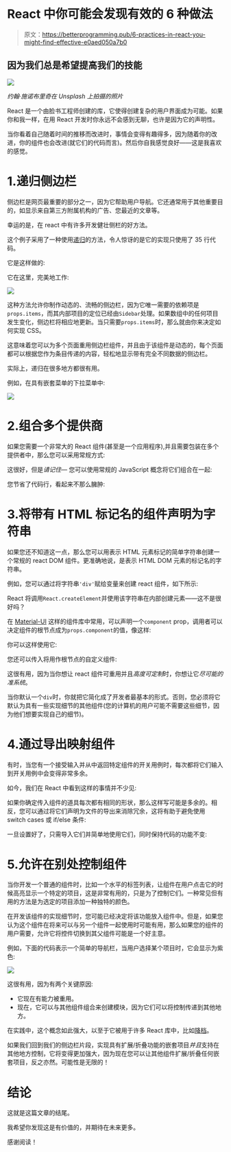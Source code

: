 # React 中你可能会发现有效的 6 种做法

> 原文：<https://betterprogramming.pub/6-practices-in-react-you-might-find-effective-e0aed050a7b0>

## 因为我们总是希望提高我们的技能

![](img/97fb5c2698fdf78c0f7d5c2469aa954b.png)

*约翰·施诺布里奇在 Unsplash 上拍摄的照片*

React 是一个由脸书工程师创建的库，它使得创建复杂的用户界面成为可能。如果你和我一样，在用 React 开发时你永远不会感到无聊，也许是因为它的声明性。

当你看着自己随着时间的推移而改进时，事情会变得有趣得多，因为随着你的改进，你的组件也会改进(就它们的代码而言)。然后你自我感觉良好——这是我喜欢的感觉。

# 1.递归侧边栏

侧边栏是网页最重要的部分之一，因为它帮助用户导航。它还通常用于其他重要目的，如显示来自第三方附属机构的广告、您最近的文章等。

幸运的是，在 react 中有许多开发健壮侧栏的好方法。

这个例子采用了一种使用[递归](https://en.wikipedia.org/wiki/Recursion_(computer_science))的方法，令人惊讶的是它的实现只使用了 35 行代码。

它是这样做的:

它在这里，完美地工作:

![](img/f811bacd5e8584f1b7ed61618812dc66.png)

这种方法允许你制作动态的、流畅的侧边栏，因为它唯一需要的依赖项是`props.items`，而其内部项目的定位已经由`Sidebar`处理。如果数组中的任何项目发生变化，侧边栏将相应地更新。当只需要`props.items`时，那么就由你来决定如何实现 CSS。

这意味着您可以为多个页面重用侧边栏组件，并且由于该组件是动态的，每个页面都可以根据您作为条目传递的内容，轻松地显示带有完全不同数据的侧边栏。

实际上，递归在很多地方都很有用。

例如，在具有嵌套菜单的下拉菜单中:

![](img/e42cb4b7d7b4c7e3fa8288a44d24343e.png)

# 2.组合多个提供商

如果您需要一个非常大的 React 组件(甚至是一个应用程序),并且需要包装在多个提供者中，那么您可以采用常规方式:

这很好，但是*请记住—* 您可以使用常规的 JavaScript 概念将它们组合在一起:

您节省了代码行，看起来不那么臃肿:

# 3.将带有 HTML 标记名的组件声明为字符串

如果您还不知道这一点，那么您可以用表示 HTML 元素标记的简单字符串创建一个常规的 react DOM 组件。更准确地说，是表示 HTML DOM 元素的标记名的字符串。

例如，您可以通过将字符串`'div'`赋给变量来创建 react 组件，如下所示:

React 将调用`React.createElement`并使用该字符串在内部创建元素——这不是很好吗？

在 [Material-UI](/material-ui.com) 这样的组件库中常用，可以声明一个`component` prop，调用者可以决定组件的根节点成为`props.component`的值，像这样:

你可以这样使用它:

您还可以传入将用作根节点的自定义组件:

这很有用，因为当你想让 react 组件可重用并且*高度可定制*时，你想让它*尽可能的准系统*。

当你默认一个`div`时，你就把它简化成了开发者最基本的形式。否则，您必须将它默认为具有一些实现细节的其他组件(您的计算机的用户可能不需要这些细节，因为他们想要实现自己的细节)。

# 4.通过导出映射组件

有时，当您有一个接受输入并从中返回特定组件的开关用例时，每次都将它们输入到开关用例中会变得非常多余。

如今，我们在 React 中看到这样的事情并不少见:

如果你确定传入组件的道具每次都有相同的形状，那么这样写可能是多余的。相反，您可以通过将它们声明为文件的导出来消除冗余，这将有助于避免使用 switch cases 或 if/else 条件:

一旦设置好了，只需导入它们并简单地使用它们，同时保持代码的功能不变:

# 5.允许在别处控制组件

当你开发一个普通的组件时，比如一个水平的标签列表，让组件在用户点击它的时候高亮显示一个特定的项目，这是非常有用的，只是为了控制它们。一种常见但有用的方法是为选定的项目添加一种独特的颜色。

在开发该组件的实现细节时，您可能已经决定将该功能放入组件中。但是，如果您认为这个组件在将来可以与另一个组件一起使用时可能有用，那么如果您的组件的用户需要，允许它将控件切换到其父组件可能是一个好主意。

例如，下面的代码表示一个简单的导航栏，当用户选择某个项目时，它会显示为紫色:

![](img/b5dac7c27007718fd111c8f9a350d602.png)

这很有用，因为有两个关键原因:

*   它现在有能力被重用。
*   现在，它可以与其他组件组合来创建模块，因为它们可以将控制传递到其他地方。

在实践中，这个概念如此强大，以至于它被用于许多 React 库中，比如[降档](https://github.com/downshift-js/downshift)。

如果我们回到我们的侧边栏片段，实现具有扩展/折叠功能的嵌套项目*并且*支持在其他地方控制，它将变得更加强大，因为现在您可以让其他组件扩展/折叠任何嵌套项目，反之亦然。可能性是无限的！

# 结论

这就是这篇文章的结尾。

我希望你发现这是有价值的，并期待在未来更多。

感谢阅读！
